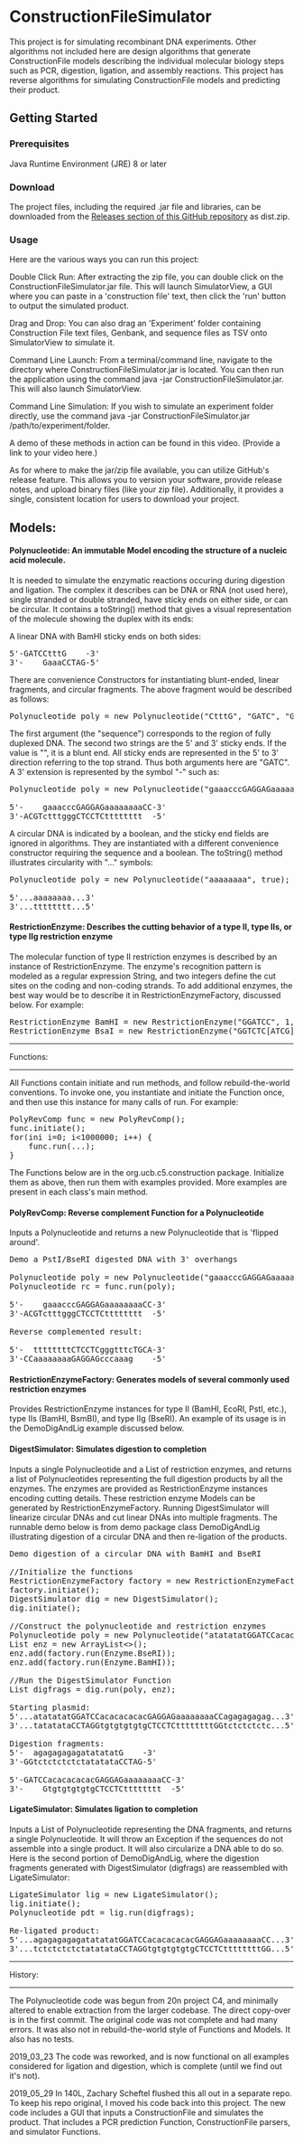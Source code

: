 # ConstructionFileSimulator

This project is for simulating recombinant DNA experiments.  Other algorithms not included here are design algorithms that generate ConstructionFile models describing the individual molecular biology steps such as PCR, digestion, ligation, and assembly reactions. This project has reverse algorithms for simulating ConstructionFile models and predicting their product.

## Getting Started
### Prerequisites
Java Runtime Environment (JRE) 8 or later

### Download
The project files, including the required .jar file and libraries, can be downloaded from the [Releases section of this GitHub repository](https://github.com/UCB-BioE-Genetic-Design-Automation/ConstructionFileSimulator/releases/tag/v1.0) as dist.zip.

### Usage
Here are the various ways you can run this project:

Double Click Run: After extracting the zip file, you can double click on the ConstructionFileSimulator.jar file. This will launch SimulatorView, a GUI where you can paste in a 'construction file' text, then click the 'run' button to output the simulated product.

Drag and Drop: You can also drag an 'Experiment' folder containing Construction File text files, Genbank, and sequence files as TSV onto SimulatorView to simulate it.

Command Line Launch: From a terminal/command line, navigate to the directory where ConstructionFileSimulator.jar is located. You can then run the application using the command java -jar ConstructionFileSimulator.jar. This will also launch SimulatorView.

Command Line Simulation: If you wish to simulate an experiment folder directly, use the command java -jar ConstructionFileSimulator.jar /path/to/experiment/folder.

A demo of these methods in action can be found in this video. (Provide a link to your video here.)

As for where to make the jar/zip file available, you can utilize GitHub's release feature. This allows you to version your software, provide release notes, and upload binary files (like your zip file). Additionally, it provides a single, consistent location for users to download your project.

## Models:
#### Polynucleotide: An immutable Model encoding the structure of a nucleic acid molecule. 
It is needed to simulate the enzymatic reactions occuring during digestion and ligation. The complex it describes can be DNA or RNA (not used here), single stranded or double stranded, have sticky ends on either side, or can be circular. It contains a toString() method that gives a visual representation of the molecule showing the duplex with its ends:

A linear DNA with BamHI sticky ends on both sides:

<pre>
5'-GATCCtttG    -3'
3'-    GaaaCCTAG-5'
</pre>

There are convenience Constructors for instantiating blunt-ended, linear fragments, and circular fragments.  The above fragment would be described as follows:

<pre>
Polynucleotide poly = new Polynucleotide("CtttG", "GATC", "GATC");
</pre>

The first argument (the "sequence") corresponds to the region of fully duplexed DNA. The second two strings are the 5' and 3' sticky ends.  If the value is "", it is a blunt end.  All sticky ends are represented in the 5' to 3' direction referring to the top strand.  Thus both arguments here are "GATC".  A 3' extension is represented by the symbol "-" such as:

<pre>
Polynucleotide poly = new Polynucleotide("gaaacccGAGGAGaaaaaaaa", "-TGCA", "-CC");

5'-    gaaacccGAGGAGaaaaaaaaCC-3'
3'-ACGTctttgggCTCCTCtttttttt  -5'
</pre>

A circular DNA is indicated by a boolean, and the sticky end fields are ignored in algorithms. They are instantiated with a different convenience constructor requiring the sequence and a boolean. The toString() method illustrates circularity with "..." symbols:

<pre>
Polynucleotide poly = new Polynucleotide("aaaaaaaa", true);

5'...aaaaaaaa...3'
3'...tttttttt...5'
</pre>

#### RestrictionEnzyme: Describes the cutting behavior of a type II, type IIs, or type IIg restriction enzyme
The molecular function of type II restriction enzymes is described by an instance of RestrictionEnzyme.  The enzyme's recognition pattern is modeled as a regular expression String, and two integers define the cut sites on the coding and non-coding strands.  To add additional enzymes, the best way would be to describe it in RestrictionEnzymeFactory, discussed below.  For example:

<pre>
RestrictionEnzyme BamHI = new RestrictionEnzyme("GGATCC", 1, 5);
RestrictionEnzyme BsaI = new RestrictionEnzyme("GGTCTC[ATCG][ATCG][ATCG][ATCG][ATCG]", 7, 11);
</pre>

*******
Functions:
*******

All Functions contain initiate and run methods, and follow rebuild-the-world conventions. To invoke one, you instantiate and initiate the Function once, and then use this instance for many calls of run. For example:

<pre>
PolyRevComp func = new PolyRevComp();
func.initiate();
for(ini i=0; i<1000000; i++) {
    func.run(...);
}
</pre>

The Functions below are in the org.ucb.c5.construction package.  Initialize them as above, then run them with examples provided.  More examples are present in each class's main method.

#### PolyRevComp: Reverse complement Function for a Polynucleotide
Inputs a Polynucleotide and returns a new Polynucleotide that is 'flipped around'.

<pre>
Demo a PstI/BseRI digested DNA with 3' overhangs

Polynucleotide poly = new Polynucleotide("gaaacccGAGGAGaaaaaaaa", "-TGCA", "-CC");
Polynucleotide rc = func.run(poly);
            
5'-    gaaacccGAGGAGaaaaaaaaCC-3'
3'-ACGTctttgggCTCCTCtttttttt  -5'

Reverse complemented result:

5'-  ttttttttCTCCTCgggtttcTGCA-3'
3'-CCaaaaaaaaGAGGAGcccaaag    -5'
</pre>

#### RestrictionEnzymeFactory:  Generates models of several commonly used restriction enzymes
Provides RestrictionEnzyme instances for type II (BamHI, EcoRI, PstI, etc.), type IIs (BamHI, BsmBI), and type IIg (BseRI).  An example of its usage is in the DemoDigAndLig example discussed below.

#### DigestSimulator:  Simulates digestion to completion
Inputs a single Polynucleotide and a List of restriction enzymes, and returns a list of Polynucleotides representing the full digestion products by all the enzymes.  The enzymes are provided as RestrictionEnzyme instances encoding cutting details.  These restriction enzyme Models can be generated by RestrictionEnzymeFactory. Running DigestSimulator will linearize circular DNAs and cut linear DNAs into multiple fragments. The runnable demo below is from demo package class DemoDigAndLig illustrating digestion of a circular DNA and then re-ligation of the products.

<pre>
Demo digestion of a circular DNA with BamHI and BseRI

//Initialize the functions
RestrictionEnzymeFactory factory = new RestrictionEnzymeFactory();
factory.initiate();
DigestSimulator dig = new DigestSimulator();
dig.initiate();

//Construct the polynucleotide and restriction enzymes
Polynucleotide poly = new Polynucleotide("atatatatGGATCCacacacacacGAGGAGaaaaaaaaCCagagagagag", true);
List enz = new ArrayList<>();
enz.add(factory.run(Enzyme.BseRI));
enz.add(factory.run(Enzyme.BamHI));
    
//Run the DigestSimulator Function
List<Polynucleotide> digfrags = dig.run(poly, enz);

Starting plasmid:
5'...atatatatGGATCCacacacacacGAGGAGaaaaaaaaCCagagagagag...3'
3'...tatatataCCTAGGtgtgtgtgtgCTCCTCttttttttGGtctctctctc...5'

Digestion fragments:
5'-  agagagagagatatatatG    -3'
3'-GGtctctctctctatatataCCTAG-5'

5'-GATCCacacacacacGAGGAGaaaaaaaaCC-3'
3'-    GtgtgtgtgtgCTCCTCtttttttt  -5'
</pre>

#### LigateSimulator:  Simulates ligation to completion
Inputs a List of Polynucleotide representing the DNA fragments, and returns a single Polynucleotide.  It will throw an Exception if the sequences do not assemble into a single product.  It will also circularize a DNA able to do so.  Here is the second portion of DemoDigAndLig, where the digestion fragments generated with DigestSimulator (digfrags) are reassembled with LigateSimulator:

<pre>
LigateSimulator lig = new LigateSimulator();
lig.initiate();
Polynucleotide pdt = lig.run(digfrags);

Re-ligated product:
5'...agagagagagatatatatGGATCCacacacacacGAGGAGaaaaaaaaCC...3'
3'...tctctctctctatatataCCTAGGtgtgtgtgtgCTCCTCttttttttGG...5'
</pre>

*******
History:
*******

The Polynucleotide code was begun from 20n project C4, and minimally altered to enable extraction from the larger codebase.  The direct copy-over is in the first commit.  The original code was not complete and had many errors.  It was also not in rebuild-the-world style of Functions and Models.
It also has no tests.

2019_03_23
The code was reworked, and is now functional on all examples considered for ligation and digestion, which is complete (until we find out it's not).

2019_05_29
In 140L, Zachary Scheftel flushed this all out in a separate repo.  To keep his repo original, I moved his code back into this project. The new code includes a GUI that inputs a ConstructionFile and simulates the product.  That includes a PCR prediction Function, ConstructionFile parsers, and simulator Functions.
